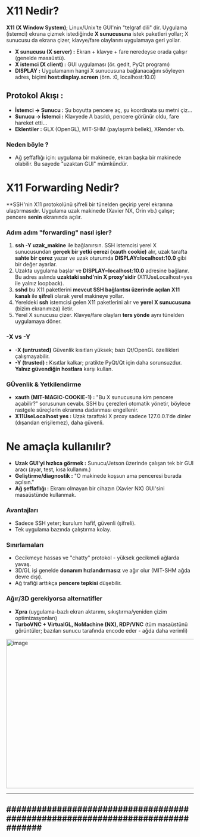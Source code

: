 # X11 Nedir?

**X11 (X Window System)**; Linux/Unix'te GUI'nin "telgraf dili" dir. Uygulama (istemci) ekrana çizmek istediğinde **X sunucusuna** istek paketleri yollar; X sunucusu da ekrana çizer, klavye/fare olaylarını uygulamaya geri yollar.

* **X sunucusu (X server) :** Ekran + klavye + fare neredeyse orada çalışır (genelde masaüstü).
* **X istemci (X client) :** GUI uygulaması (ör. gedit, PyQt programı)
* **DISPLAY :** Uygulamanın hangi X sunucusuna bağlanacağını söyleyen adres, biçimi **host:display.screen** (örn. :0, localhost:10.0)

## Protokol Akışı : 

* **İstemci -> Sunucu  :** Şu boyutta pencere aç, şu koordinata şu metni çiz...
* **Sunucu  -> İstemci :** Klavyede A basıldı, pencere görünür oldu, fare hareket etti...
* **Eklentiler :** GLX (OpenGL), MIT-SHM (paylaşımlı bellek), XRender vb.

### Neden böyle ?
* Ağ şeffaflığı için: uygulama bir makinede, ekran başka bir makinede olabilir. Bu sayede "uzaktan GUI" mümkündür.


# X11 Forwarding Nedir?

**SSH'nin X11 protokolünü şifreli bir tünelden geçirip yerel ekranına ulaştırmasıdır. Uygulama uzak makinede (Xavier NX, Orin vb.) çalışır; pencere **senin** ekranında açılır.


### Adım adım "forwarding" nasıl işler?

1. **ssh -Y uzak_makine** ile bağlanırsın. SSH istemcisi yerel X sunucusundan **gerçek bir yetki çerezi (xauth cookie)** alır, uzak tarafta **sahte bir çerez** yazar ve uzak oturumda **DISPLAY=localhost:10.0** gibi bir değer ayarlar.
2. Uzakta uygulama başlar ve **DISPLAY=localhost:10.0** adresine bağlanır. Bu adres aslında **uzaktaki sshd'nin X proxy'sidir** (X11UseLocalhost=yes ile yalnız loopback).
3. **sshd** bu X11 paketlerini **mevcut SSH bağlantısı üzerinde açılan X11 kanalı** ile **şifreli** olarak yerel makineye yollar.
4. Yereldeki **ssh** istemcisi gelen X11 paketlerini alır ve **yerel X sunucusuna** (bizim ekranımıza) iletir.
5. Yerel X sunucusu çizer. Klavye/fare olayları **ters yönde** aynı tünelden uygulamaya döner.  


### -X vs -Y

* **-X (untrusted)** Güvenlik kısıtları yüksek; bazı Qt/OpenGL özellikleri çalışmayabilir.
* **-Y (trusted) :** Kısıtlar kalkar; pratikte PyQt/Qt için daha sorunsuzdur. **Yalnız güvendiğin hostlara** karşı kullan.

### GÜvenlik & Yetkilendirme

* **xauth (MIT-MAGIC-COOKIE-1) :** "Bu X sunucusuna kim pencere açabilir?" sorusunun cevabı. SSH bu çerezleri otomatik yönetir, böylece rastgele süreçlerin ekranına dadanması engellenir.
* **X11UseLocalhost yes :** Uzak taraftaki X proxy sadece 127.0.0.1'de dinler (dışarıdan erişilemez), daha güvenli.



# Ne amaçla kullanılır? 

* **Uzak GUI'yi hızlıca görmek :** Sunucu/Jetson üzerinde çalışan tek bir GUI aracı (ayar, test, kısa kullanım.)
* **Geliştirme/diagnostik :** "O makinede koşsun ama penceresi burada açılsın."
* **Ağ şeffaflığı :** Ekranı olmayan bir cihazın (Xavier NX) GUI'sini masaüstünde kullanmak.

### Avantajları

* Sadece SSH yeter; kurulum hafif, güvenli (şifreli).
* Tek uygulama bazında çalıştırma kolay.

### Sınırlamaları

* Gecikmeye hassas ve "chatty" protokol - yüksek gecikmeli ağlarda yavaş.
* 3D/GL işi genelde **donanım hızlandırmasız** ve ağır olur (MIT-SHM ağda devre dışı).
* Ağ trafiği arttıkça **pencere tepkisi** düşebilir.

### Ağır/3D gerekiyorsa alternatifler

* **Xpra** (uygulama-bazlı ekran aktarımı, sıkıştırma/yeniden çizim optimizasyonları)
* **TurboVNC + VirtualGL, NoMachine (NX), RDP/VNC** (tüm masaüstünü görüntüler; bazıları sunucu tarafında encode eder - ağda daha verimli)


<img width="954" height="401" alt="image" src="https://github.com/user-attachments/assets/36e28c46-13ce-4435-834c-71929a516e3b" />



-------------------------------------------------------------------------------
###############################################################################
-------------------------------------------------------------------------------


